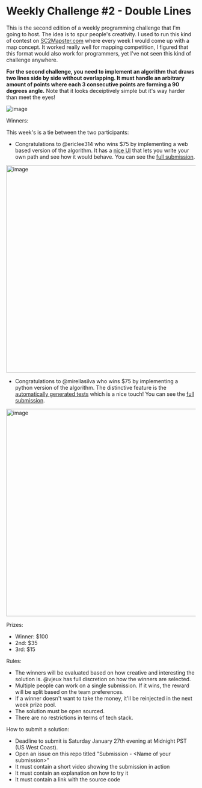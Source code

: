 # Weekly Challenge #2 - Double Lines

This is the second edition of a weekly programming challenge that I'm going to host. The idea is to spur people's creativity. I used to run this kind of contest on [SC2Mapster.com](https://sc2mapster.com/) where every week I would come up with a map concept. It worked really well for mapping competition, I figured that this format would also work for programmers, yet I've not seen this kind of challenge anywhere.

**For the second challenge, you need to implement an algorithm that draws two lines side by side without overlapping. It must handle an arbitrary amount of points where each 3 consecutive points are forming a 90 degrees angle.** Note that it looks deceiptively simple but it's way harder than meet the eyes!

![image](https://github.com/vjeux/weekly-challenge-2-double-lines/assets/197597/0e296057-01b3-4d04-a200-cae63d2b3210)

Winners:

This week's is a tie between the two participants:

* Congratulations to @ericlee314 who wins $75 by implementing a web based version of the algorithm. It has a [nice UI](https://jsfiddle.net/ericdlee/etkcrgLf/228/) that lets you write your own path and see how it would behave. You can see the [full submission](https://github.com/vjeux/weekly-challenge-2-double-lines/issues/1).

<a href="https://jsfiddle.net/ericdlee/etkcrgLf/228/"><img width="550" alt="image" src="https://github.com/vjeux/weekly-challenge-2-double-lines/assets/197597/7e6a600f-992e-4037-b773-fbd00f31b3ca"></a>

* Congratulations to @mirellasilva who wins $75 by implementing a python version of the algorithm. The distinctive feature is the [automatically generated tests](https://github.com/mirellasilva/double-lines/blob/main/run_tests.py) which is a nice touch! You can see the [full submission](https://github.com/vjeux/weekly-challenge-2-double-lines/issues/2).

<a href="https://github.com/vjeux/weekly-challenge-2-double-lines/issues/2"><img width="550" alt="image" src="https://github.com/vjeux/weekly-challenge-2-double-lines/assets/197597/08bdefb3-0c33-44e7-b557-8d46221e2e4f"></a>

Prizes:
* Winner: $100
* 2nd: $35
* 3rd: $15

Rules:
* The winners will be evaluated based on how creative and interesting the solution is. @vjeux has full discretion on how the winners are selected.
* Multiple people can work on a single submission. If it wins, the reward will be split based on the team preferences.
* If a winner doesn't want to take the money, it'll be reinjected in the next week prize pool.
* The solution must be open sourced.
* There are no restrictions in terms of tech stack.

How to submit a solution:
* Deadline to submit is Saturday January 27th evening at Midnight PST (US West Coast).
* Open an issue on this repo titled "Submission - &lt;Name of your submission&gt;"
* It must contain a short video showing the submission in action
* It must contain an explanation on how to try it
* It must contain a link with the source code
